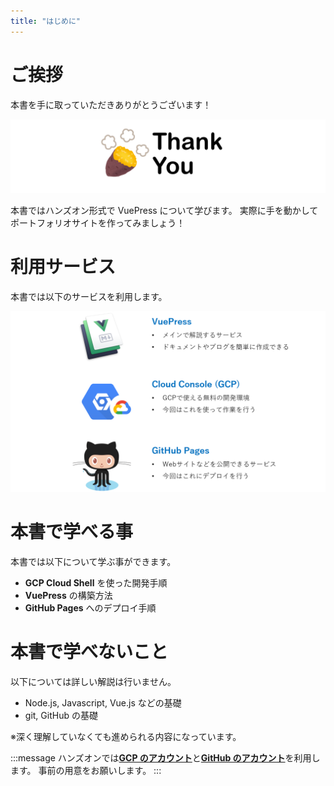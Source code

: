 ```yaml
---
title: "はじめに"
---
```


# ご挨拶

本書を手に取っていただきありがとうございます！

![](https://github.com/wataru72v/zenn/raw/main/books/wataru72v-vuepress-portfolio/image/thankyou.png)

本書ではハンズオン形式で VuePress について学びます。
実際に手を動かしてポートフォリオサイトを作ってみましょう！

# 利用サービス

本書では以下のサービスを利用します。

![](https://github.com/wataru72v/zenn/raw/main/books/wataru72v-vuepress-portfolio/image/利用サービス.png)

# 本書で学べる事

本書では以下について学ぶ事ができます。

- **GCP Cloud Shell** を使った開発手順
- **VuePress** の構築方法
- **GitHub Pages** へのデプロイ手順

# 本書で学べないこと

以下については詳しい解説は行いません。

- Node.js, Javascript, Vue.js などの基礎
- git, GitHub の基礎

※深く理解していなくても進められる内容になっています。

:::message
ハンズオンでは[**GCP のアカウント**](https://cloud.google.com/)と[**GitHub のアカウント**](https://github.com/)を利用します。
事前の用意をお願いします。
:::
